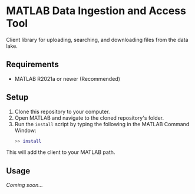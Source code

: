 # MATLAB Data Ingestion and Access Tool

Client library for uploading, searching, and downloading files from the data lake.

## Requirements
- MATLAB R2021a or newer (Recommended)

## Setup
1. Clone this repository to your computer.
2. Open MATLAB and navigate to the cloned repository's folder.
3. Run the `install` script by typing the following in the MATLAB Command Window:
   ```matlab
   >> install
   ```
This will add the client to your MATLAB path.

## Usage
*Coming soon...*
